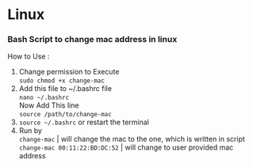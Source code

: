 # Linux 
### Bash Script to change mac address in linux
How to Use :
1. Change permission to Execute \
	`sudo chmod +x change-mac`
2. Add this file to ~/.bashrc file \
	`nano ~/.bashrc` \
	Now Add This line \
	`source /path/to/change-mac`
3. `source ~/.bashrc` or restart the terminal
4. Run by \
	`change-mac` | will change the mac to the one, which is written in script \
	`change-mac 00:11:22:BD:DC:52` | will change to user provided mac address
